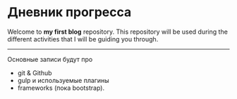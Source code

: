 # Дневник прогресса

Welcome to **my first blog** repository. This repository will be used during the different activities that I will be guiding you through.
***
Основные записи будут про
 * git & Github
 * gulp и используемые плагины 
 * frameworks (пока bootstrap).
